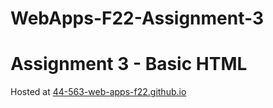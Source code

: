 # WebApps-F22-Assignment-3
Assignment 3 - Basic HTML
======

Hosted at
[44-563-web-apps-f22.github.io](https://44-563-web-apps-f22.github.io/44563-webapps-assignment-3-aishwaryasolleti28/)
